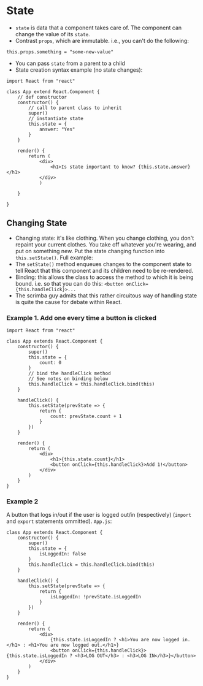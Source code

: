 # State

* `state` is data that a component takes care of. The component can change the value of its `state`.
* Contrast `props`, which are immutable. i.e., you can't do the following:

```
this.props.something = "some-new-value"
```

* You can pass `state` from a parent to a child
* State creation syntax example (no state changes):

```
import React from "react"

class App extend React.Component {
    // def constructor
    constructor() {
        // call to parent class to inherit
        super()
        // instantiate state
        this.state = {
            answer: "Yes"
        }
    }

    render() {
        return (
            <div>
                <h1>Is state important to know? {this.state.answer}</h1>
            </div>
            )

    }

}
```

## Changing State

* Changing state: it's like clothing. When you change clothing, you don't repaint your current clothes. You take off whatever you're wearing, and put on something new. Put the state changing function into `this.setState()`. Full example:
* The `setState()` method enqueues changes to the component state to tell React that this component and its children need to be re-rendered.
* Binding: this allows the class to access the method to which it is being bound. i.e. so that you can do this: `<button onClick={this.handleClick}>...`
* The scrimba guy admits that this rather circuitous way of handling state is quite the cause for debate within React.

### Example 1. Add one every time a button is clicked
```
import React from "react"

class App extends React.Component {
    constructor() {
        super()
        this.state = {
            count: 0
        }
        // bind the handleClick method
        // See notes on binding below
        this.handleClick = this.handleClick.bind(this)
    }

    handleClick() {
        this.setState(prevState => {
            return {
                count: prevState.count + 1
            }
        })
    }

    render() {
        return (
            <div>
                <h1>{this.state.count}</h1>
                <button onClick={this.handleClick}>Add 1!</button>
            </div>
        )
    }
}
```

### Example 2
A button that logs in/out if the user is logged out/in (respectively) (`import` and `export` statements ommitted). `App.js`:

```
class App extends React.Component {
    constructor() {
        super()
        this.state = {
            isLoggedIn: false
        }
        this.handleClick = this.handleClick.bind(this)
    }

    handleClick() {
        this.setState(prevState => {
            return {
                isLoggedIn: !prevState.isLoggedIn
            }
        })
    }

    render() {    
        return (
            <div>
                {this.state.isLoggedIn ? <h1>You are now logged in.</h1> : <h1>You are now logged out.</h1>}
                <button onClick={this.handleClick}>{this.state.isLoggedIn ? <h3>LOG OUT</h3> : <h3>LOG IN</h3>}</button>
            </div>
        )
    }
}
```
